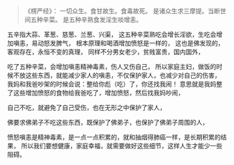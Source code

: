 > 《楞严经》：
> 一切众生。食甘故生。食毒故死。
> 是诸众生求三摩提。当断世间五种辛菜。
> 是五种辛熟食发淫生啖增恚。

五辛指大蒜、革葱、慈葱、兰葱、兴渠，
这五种辛菜熟吃会增长淫欲，生吃会增加嗔恚，易动怒发脾气，
根本原理和喝酒增加愤怒是一样的，
这也是佛发现的，客观存在，永恒不变的真理，
同样不分男女老少，贫贱富贵，国内国外，

吃了五种辛菜，会增加嗔恚精神毒素，伤人又伤自己，
所以家庭主妇，做饭的时候不放这些东西，就能减少家人的嗔恚，不仅保护家人，也减少对自己的伤害，
我妈和我爸吵架的时候会说：整给你彪（吃）了，你还找我闹！
意思就是我妈整了这些增加愤怒的食物给我爸吃了，增加愤怒，然后找我妈吵闹，

自己不吃，就避免了自己受伤，也在无形之中保护了家人，

佛要求佛弟子不吃这些东西，既保护了佛弟子，也保护了佛弟子周围的人，

愤怒嗔恚是精神毒素，是一点一点积累的，就和抽烟得肺癌一样，是长期积累的结果，
所以我们要想健康，家庭幸福，就需要做好这些细节，这样人生才能少一些阻碍。


